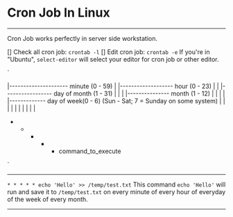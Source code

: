 # Cron Job In Linux

---

Cron Job works perfectly in server side workstation.

[] Check all cron job: ` crontab -l `
[] Edit cron job: ` crontab -e ` If you're in "Ubuntu", ` select-editor ` will select your editor for cron job or other editor.

`

|--------------------- minute (0 - 59)
| |------------------- hour (0 - 23)
| | |----------------- day of month (1 - 31)
| | | |--------------- month (1 - 12)
| | | | |------------- day of week(0 - 6) (Sun - Sat; 7 = Sunday on some system)
| | | | |
| | | | |
* * * * * command_to_execute

`

---

` * * * * * echo 'Hello' >> /temp/test.txt `
This command `echo 'Hello'` will run and save it to `/temp/test.txt` on every minute of every hour of everyday of the week of every month.

---


